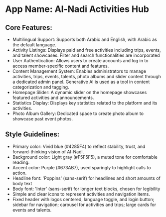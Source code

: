 # **App Name**: Al-Nadi Activities Hub

## Core Features:

- Multilingual Support: Supports both Arabic and English, with Arabic as the default language.
- Activity Listings: Displays paid and free activities including trips, events, and talent showcases. Filter and search functionalities are incorporated
- User Authentication: Allows users to create accounts and log in to access member-specific content and features.
- Content Management System: Enables administrators to manage activities, trips, events, talents, photo albums and slider content through a dedicated admin panel. Generative AI is used as a tool in content categorization and tagging.
- Homepage Slider: A dynamic slider on the homepage showcases featured activities and announcements.
- Statistics Display: Displays key statistics related to the platform and its activities.
- Photo Album Gallery: Dedicated space to create photo album to showcase past event photos.

## Style Guidelines:

- Primary color: Vivid blue (#4285F4) to reflect stability, trust, and forward-thinking vision of Al-Nadi.
- Background color: Light gray (#F5F5F5), a muted tone for comfortable reading.
- Accent color: Purple (#673AB7), used sparingly to highlight calls to action.
- Headline font: 'Poppins' (sans-serif) for headlines and short amounts of body text
- Body font: 'Inter' (sans-serif) for longer text blocks, chosen for legibility
- Simple and clear icons to represent activities and navigation items.
- Fixed header with logos centered, language toggle, and login button; sidebar for navigation; carousel for activities and trips; large cards for events and talents.